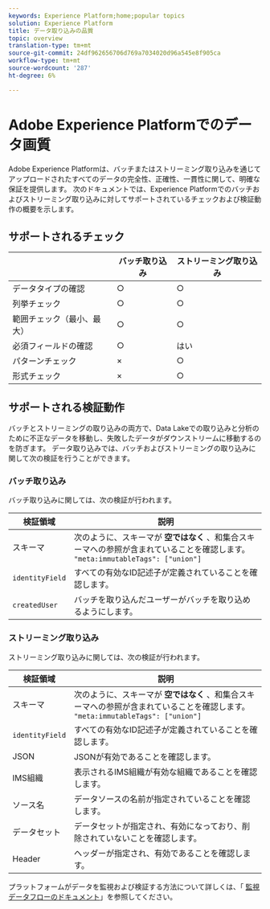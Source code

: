 ```yaml
---
keywords: Experience Platform;home;popular topics
solution: Experience Platform
title: データ取り込みの品質
topic: overview
translation-type: tm+mt
source-git-commit: 24df962656706d769a7034020d96a545e8f905ca
workflow-type: tm+mt
source-wordcount: '287'
ht-degree: 6%

---
```



# Adobe Experience Platformでのデータ画質

Adobe Experience Platformは、バッチまたはストリーミング取り込みを通じてアップロードされたすべてのデータの完全性、正確性、一貫性に関して、明確な保証を提供します。 次のドキュメントでは、Experience Platformでのバッチおよびストリーミング取り込みに対してサポートされているチェックおよび検証動作の概要を示します。

## サポートされるチェック

|   | バッチ取り込み | ストリーミング取り込み |
| ------ | --------------- | ------------------- |
| データタイプの確認 | ○ | ○ |
| 列挙チェック | ○ | ○ |
| 範囲チェック（最小、最大） | ○ | ○ |
| 必須フィールドの確認 | ○ | はい |
| パターンチェック | × | ○ |
| 形式チェック | × | ○ |

## サポートされる検証動作

バッチとストリーミングの取り込みの両方で、Data Lakeでの取り込みと分析のために不正なデータを移動し、失敗したデータがダウンストリームに移動するのを防ぎます。 データ取り込みでは、バッチおよびストリーミングの取り込みに関して次の検証を行うことができます。

### バッチ取り込み

バッチ取り込みに関しては、次の検証が行われます。

| 検証領域 | 説明 |
| --------------- | ----------- |
| スキーマ | 次のように、スキーマが **空ではなく** 、和集合スキーマへの参照が含まれていることを確認します。 `"meta:immutableTags": ["union"]` |
| `identityField` | すべての有効なID記述子が定義されていることを確認します。 |
| `createdUser` | バッチを取り込んだユーザーがバッチを取り込めるようにします。 |

### ストリーミング取り込み

ストリーミング取り込みに関しては、次の検証が行われます。

| 検証領域 | 説明 |
| --------------- | ----------- |
| スキーマ | 次のように、スキーマが **空ではなく** 、和集合スキーマへの参照が含まれていることを確認します。 `"meta:immutableTags": ["union"]` |
| `identityField` | すべての有効なID記述子が定義されていることを確認します。 |
| JSON | JSONが有効であることを確認します。 |
| IMS組織 | 表示されるIMS組織が有効な組織であることを確認します。 |
| ソース名 | データソースの名前が指定されていることを確認します。 |
| データセット | データセットが指定され、有効になっており、削除されていないことを確認します。 |
| Header | ヘッダーが指定され、有効であることを確認します。 |

プラットフォームがデータを監視および検証する方法について詳しくは、「 [監視データフローのドキュメント](./monitor-data-flows.md)」を参照してください。
